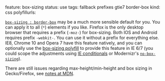 feature: box-sizing
status: use
tags: fallback prefixes gtie7 border-box
kind: css
polyfillurls:

<a href="http://paulirish.com/2012/box-sizing-border-box-ftw/">`box-sizing : border-box`</a> may be a much more sensible default for you. You can apply it to all (`*`) elements if you like. Firefox is the only desktop browser that requires a prefix (`-moz-`) for box-sizing. Both IOS and Android requires prefix `-webkit-`. You can use it without a prefix for everything else. IE8, Chrome 10 and Opera 7 have this feature natively, and you can optionally use the [box-sizing polyfill](https://github.com/Schepp/box-sizing-polyfill) to provide this feature in IE 6/7 (you could scope the adjustments using [IE conditionals](http://paulirish.com/2008/conditional-stylesheets-vs-css-hacks-answer-neither/) or Modernizr's <a href="http://www.modernizr.com/download/#-cssclasses-addtest-css_boxsizing">`no-box-sizing`</a>).

There are still issues regarding max-height/min-height and box sizing in Gecko/Firefox, see <a href="https://developer.mozilla.org/En/CSS/Box-sizing#Notes">notes at MDN</a>.